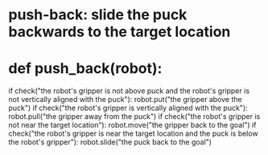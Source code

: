 # push-back: slide the puck backwards to the target location
# def push_back(robot):
   if check("the robot's gripper is not above puck and the robot's gripper is not vertically aligned with the puck"):
        robot.put("the gripper above the puck")
   if check("the robot's gripper is vertically aligned with the puck"):
        robot.pull("the gripper away from the puck")
   if check("the robot's gripper is not near the target location"):
        robot.move("the gripper back to the goal")
   if check("the robot's gripper is near the target location and the puck is below the robot's gripper"):
        robot.slide("the puck back to the goal")